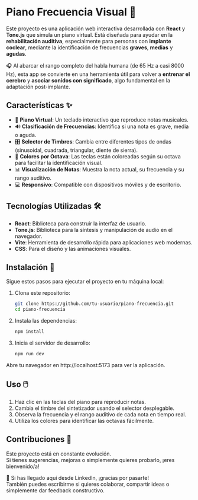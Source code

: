 # Piano Frecuencia Visual 🎹

Este proyecto es una aplicación web interactiva desarrollada con **React** y **Tone.js** que simula un piano virtual. Está diseñada para ayudar en la **rehabilitación auditiva**, especialmente para personas con **implante coclear**, mediante la identificación de frecuencias **graves**, **medias** y **agudas**.

🎧 Al abarcar el rango completo del habla humana (de 65 Hz a casi 8000 Hz), esta app se convierte en una herramienta útil para volver a **entrenar el cerebro** y **asociar sonidos con significado**, algo fundamental en la adaptación post-implante.

## Características ✨

- 🎵 **Piano Virtual**: Un teclado interactivo que reproduce notas musicales.
- 🔊 **Clasificación de Frecuencias**: Identifica si una nota es grave, media o aguda.
- 🎛️ **Selector de Timbres**: Cambia entre diferentes tipos de ondas (sinusoidal, cuadrada, triangular, diente de sierra).
- 🌈 **Colores por Octava**: Las teclas están coloreadas según su octava para facilitar la identificación visual.
- 📊 **Visualización de Notas**: Muestra la nota actual, su frecuencia y su rango auditivo.
- 💻 **Responsivo**: Compatible con dispositivos móviles y de escritorio.

## Tecnologías Utilizadas 🛠️

- **React**: Biblioteca para construir la interfaz de usuario.
- **Tone.js**: Biblioteca para la síntesis y manipulación de audio en el navegador.
- **Vite**: Herramienta de desarrollo rápida para aplicaciones web modernas.
- **CSS**: Para el diseño y las animaciones visuales.

## Instalación 🚀

Sigue estos pasos para ejecutar el proyecto en tu máquina local:

1. Clona este repositorio:
   ```bash
   git clone https://github.com/tu-usuario/piano-frecuencia.git
   cd piano-frecuencia

2. Instala las dependencias:
    ```bash
    npm install

3. Inicia el servidor de desarrollo:
    ```bash
    npm run dev

Abre tu navegador en http://localhost:5173 para ver la aplicación.

## Uso 🖱️

1. Haz clic en las teclas del piano para reproducir notas.
2. Cambia el timbre del sintetizador usando el selector desplegable.
3. Observa la frecuencia y el rango auditivo de cada nota en tiempo real.
4. Utiliza los colores para identificar las octavas fácilmente.

## Contribuciones 🙌

Este proyecto está en constante evolución.  
Si tienes sugerencias, mejoras o simplemente quieres probarlo, ¡eres bienvenido/a!

🔗 Si has llegado aquí desde LinkedIn, ¡gracias por pasarte!  
También puedes escribirme si quieres colaborar, compartir ideas o simplemente dar feedback constructivo.